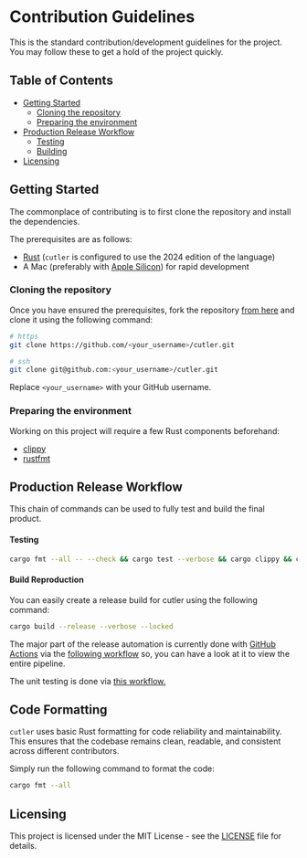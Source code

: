 # Contribution Guidelines

This is the standard contribution/development guidelines for the project. You may follow these to get a hold of the project quickly.

## Table of Contents

- [Getting Started](#getting-started)
  - [Cloning the repository](#cloning-the-repository)
  - [Preparing the environment](#preparing-the-environment)
- [Production Release Workflow](#production-release-workflow)
  - [Testing](#testing)
  - [Building](#building)
- [Licensing](#licensing)

## Getting Started

The commonplace of contributing is to first clone the repository and install the dependencies.

The prerequisites are as follows:

- [Rust](https://www.rust-lang.org/tools/install) (`cutler` is configured to use the 2024 edition of the language)
- A Mac (preferably with [Apple Silicon](https://support.apple.com/en-us/HT211814)) for rapid development

### Cloning the repository

Once you have ensured the prerequisites, fork the repository [from here](https://github.com/hitblast/cutler/fork) and clone it using the following command:

```bash
# https
git clone https://github.com/<your_username>/cutler.git

# ssh
git clone git@github.com:<your_username>/cutler.git
```

Replace `<your_username>` with your GitHub username.

### Preparing the environment

Working on this project will require a few Rust components beforehand:

- [clippy](https://github.com/rust-lang/rust-clippy)
- [rustfmt](https://github.com/rust-lang/rustfmt)

## Production Release Workflow

This chain of commands can be used to fully test and build the final product.

#### Testing

```bash
cargo fmt --all -- --check && cargo test --verbose && cargo clippy && cargo build
```

#### Build Reproduction

You can easily create a release build for cutler using the following command:

```bash
cargo build --release --verbose --locked
```

The major part of the release automation is currently done with [GitHub Actions]() via the [following workflow](./.github/workflows/release.yml) so, you can have a look at it to view the entire pipeline.

The unit testing is done via [this workflow.](./.github/workflows/tests.yml)

## Code Formatting

`cutler` uses basic Rust formatting for code reliability and maintainability. This ensures that the codebase remains clean, readable, and consistent across different contributors.

Simply run the following command to format the code:

```bash
cargo fmt --all
```


## Licensing

This project is licensed under the MIT License - see the [LICENSE](https://github.com/hitblast/cutler/blob/main/LICENSE) file for details.
